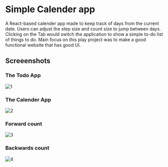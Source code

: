 # Simple Calender app
A React-based calender app made to keep track of days from the current date. Users can adjust the step size and count size to jump between days.
Clicking on the Tab would switch the application to show a simple to-do list of things to do. Main focus on this play project was to make a good functional website that has good UI.

## Screeenshots

### The Todo App
![1](https://github.com/user-attachments/assets/cb0d8056-8d49-491b-bbc1-eda22fd73d3f)

### The Calender App
![2](https://github.com/user-attachments/assets/273331f1-ec1f-4b48-9cfd-274850286985)

### Forward count
![3](https://github.com/user-attachments/assets/6fd211eb-bff6-45aa-8bfc-3bbd36d04ff2)

### Backwards count
![4](https://github.com/user-attachments/assets/5c58e50b-3c02-4c58-83b7-ff62c7418388)
